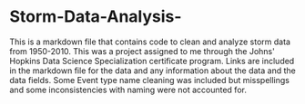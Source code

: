 # Storm-Data-Analysis-
This is a markdown file that contains code to clean and analyze storm data from 1950-2010.
This was a project assigned to me through the Johns' Hopkins Data Science Specialization certificate program.
Links are included in the markdown file for the data and any information about the data and the data fields. 
Some Event type name cleaning was included but misspellings and some inconsistencies with naming were not accounted for. 

